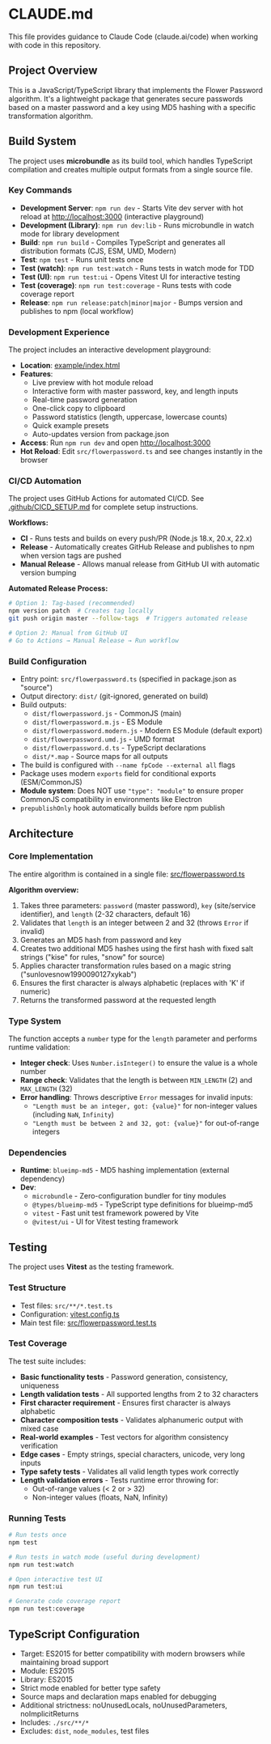 # CLAUDE.md

This file provides guidance to Claude Code (claude.ai/code) when working with code in this repository.

## Project Overview

This is a JavaScript/TypeScript library that implements the Flower Password algorithm. It's a lightweight package that generates secure passwords based on a master password and a key using MD5 hashing with a specific transformation algorithm.

## Build System

The project uses **microbundle** as its build tool, which handles TypeScript compilation and creates multiple output formats from a single source file.

### Key Commands

- **Development Server**: `npm run dev` - Starts Vite dev server with hot reload at <http://localhost:3000> (interactive playground)
- **Development (Library)**: `npm run dev:lib` - Runs microbundle in watch mode for library development
- **Build**: `npm run build` - Compiles TypeScript and generates all distribution formats (CJS, ESM, UMD, Modern)
- **Test**: `npm test` - Runs unit tests once
- **Test (watch)**: `npm run test:watch` - Runs tests in watch mode for TDD
- **Test (UI)**: `npm run test:ui` - Opens Vitest UI for interactive testing
- **Test (coverage)**: `npm run test:coverage` - Runs tests with code coverage report
- **Release**: `npm run release:patch|minor|major` - Bumps version and publishes to npm (local workflow)

### Development Experience

The project includes an interactive development playground:

- **Location**: [example/index.html](example/index.html)
- **Features**:
  - Live preview with hot module reload
  - Interactive form with master password, key, and length inputs
  - Real-time password generation
  - One-click copy to clipboard
  - Password statistics (length, uppercase, lowercase counts)
  - Quick example presets
  - Auto-updates version from package.json
- **Access**: Run `npm run dev` and open <http://localhost:3000>
- **Hot Reload**: Edit `src/flowerpassword.ts` and see changes instantly in the browser

### CI/CD Automation

The project uses GitHub Actions for automated CI/CD. See [.github/CICD_SETUP.md](.github/CICD_SETUP.md) for complete setup instructions.

**Workflows:**

- **CI** - Runs tests and builds on every push/PR (Node.js 18.x, 20.x, 22.x)
- **Release** - Automatically creates GitHub Release and publishes to npm when version tags are pushed
- **Manual Release** - Allows manual release from GitHub UI with automatic version bumping

**Automated Release Process:**

```bash
# Option 1: Tag-based (recommended)
npm version patch  # Creates tag locally
git push origin master --follow-tags  # Triggers automated release

# Option 2: Manual from GitHub UI
# Go to Actions → Manual Release → Run workflow
```

### Build Configuration

- Entry point: `src/flowerpassword.ts` (specified in package.json as "source")
- Output directory: `dist/` (git-ignored, generated on build)
- Build outputs:
  - `dist/flowerpassword.js` - CommonJS (main)
  - `dist/flowerpassword.m.js` - ES Module
  - `dist/flowerpassword.modern.js` - Modern ES Module (default export)
  - `dist/flowerpassword.umd.js` - UMD format
  - `dist/flowerpassword.d.ts` - TypeScript declarations
  - `dist/*.map` - Source maps for all outputs
- The build is configured with `--name fpCode --external all` flags
- Package uses modern `exports` field for conditional exports (ESM/CommonJS)
- **Module system**: Does NOT use `"type": "module"` to ensure proper CommonJS compatibility in environments like Electron
- `prepublishOnly` hook automatically builds before npm publish

## Architecture

### Core Implementation

The entire algorithm is contained in a single file: [src/flowerpassword.ts](src/flowerpassword.ts)

**Algorithm overview:**

1. Takes three parameters: `password` (master password), `key` (site/service identifier), and `length` (2-32 characters, default 16)
2. Validates that `length` is an integer between 2 and 32 (throws `Error` if invalid)
3. Generates an MD5 hash from password and key
4. Creates two additional MD5 hashes using the first hash with fixed salt strings ("kise" for rules, "snow" for source)
5. Applies character transformation rules based on a magic string ("sunlovesnow1990090127xykab")
6. Ensures the first character is always alphabetic (replaces with 'K' if numeric)
7. Returns the transformed password at the requested length

### Type System

The function accepts a `number` type for the `length` parameter and performs runtime validation:

- **Integer check**: Uses `Number.isInteger()` to ensure the value is a whole number
- **Range check**: Validates that the length is between `MIN_LENGTH` (2) and `MAX_LENGTH` (32)
- **Error handling**: Throws descriptive `Error` messages for invalid inputs:
  - `"Length must be an integer, got: {value}"` for non-integer values (including `NaN`, `Infinity`)
  - `"Length must be between 2 and 32, got: {value}"` for out-of-range integers

### Dependencies

- **Runtime**: `blueimp-md5` - MD5 hashing implementation (external dependency)
- **Dev**:
  - `microbundle` - Zero-configuration bundler for tiny modules
  - `@types/blueimp-md5` - TypeScript type definitions for blueimp-md5
  - `vitest` - Fast unit test framework powered by Vite
  - `@vitest/ui` - UI for Vitest testing framework

## Testing

The project uses **Vitest** as the testing framework.

### Test Structure

- Test files: `src/**/*.test.ts`
- Configuration: [vitest.config.ts](vitest.config.ts)
- Main test file: [src/flowerpassword.test.ts](src/flowerpassword.test.ts)

### Test Coverage

The test suite includes:

- **Basic functionality tests** - Password generation, consistency, uniqueness
- **Length validation tests** - All supported lengths from 2 to 32 characters
- **First character requirement** - Ensures first character is always alphabetic
- **Character composition tests** - Validates alphanumeric output with mixed case
- **Real-world examples** - Test vectors for algorithm consistency verification
- **Edge cases** - Empty strings, special characters, unicode, very long inputs
- **Type safety tests** - Validates all valid length types work correctly
- **Length validation errors** - Tests runtime error throwing for:
  - Out-of-range values (< 2 or > 32)
  - Non-integer values (floats, NaN, Infinity)

### Running Tests

```bash
# Run tests once
npm test

# Run tests in watch mode (useful during development)
npm run test:watch

# Open interactive test UI
npm run test:ui

# Generate code coverage report
npm run test:coverage
```

## TypeScript Configuration

- Target: ES2015 for better compatibility with modern browsers while maintaining broad support
- Module: ES2015
- Library: ES2015
- Strict mode enabled for better type safety
- Source maps and declaration maps enabled for debugging
- Additional strictness: noUnusedLocals, noUnusedParameters, noImplicitReturns
- Includes: `./src/**/*`
- Excludes: `dist`, `node_modules`, test files
